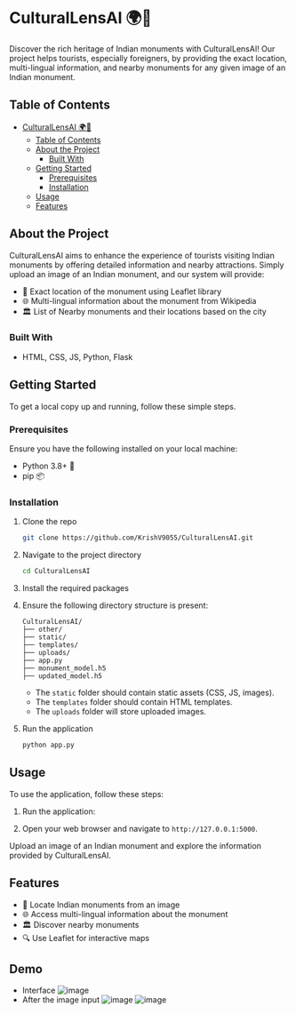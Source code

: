 # CulturalLensAI 🌍📸

Discover the rich heritage of Indian monuments with CulturalLensAI! Our project helps tourists, especially foreigners, by providing the exact location, multi-lingual information, and nearby monuments for any given image of an Indian monument.

## Table of Contents

- [CulturalLensAI 🌍📸](#culturallensai-)
  - [Table of Contents](#table-of-contents)
  - [About the Project](#about-the-project)
    - [Built With](#built-with)
  - [Getting Started](#getting-started)
    - [Prerequisites](#prerequisites)
    - [Installation](#installation)
  - [Usage](#usage)
  - [Features](#features)

## About the Project

CulturalLensAI aims to enhance the experience of tourists visiting Indian monuments by offering detailed information and nearby attractions. Simply upload an image of an Indian monument, and our system will provide:

- 📍 Exact location of the monument using Leaflet library
- 🌐 Multi-lingual information about the monument from Wikipedia
- 🏛️ List of Nearby monuments and their locations based on the city

### Built With

- HTML, CSS, JS, Python, Flask

## Getting Started

To get a local copy up and running, follow these simple steps.

### Prerequisites

Ensure you have the following installed on your local machine:

- Python 3.8+ 🐍
- pip 📦


### Installation

1. Clone the repo
   ```sh
   git clone https://github.com/KrishV9055/CulturalLensAI.git
   ```
2. Navigate to the project directory
   ```sh
   cd CulturalLensAI
   ```
   
3. Install the required packages

4. Ensure the following directory structure is present:
   ```
   CulturalLensAI/
   ├── other/
   ├── static/
   ├── templates/
   ├── uploads/
   ├── app.py
   ├── monument_model.h5
   ├── updated_model.h5
   ```
   - The `static` folder should contain static assets (CSS, JS, images).
   - The `templates` folder should contain HTML templates.
   - The `uploads` folder will store uploaded images.

8. Run the application
   ```sh
   python app.py
   ```

## Usage

To use the application, follow these steps:

1. Run the application:
  
2. Open your web browser and navigate to `http://127.0.0.1:5000`.

Upload an image of an Indian monument and explore the information provided by CulturalLensAI.

## Features

- 📍 Locate Indian monuments from an image
- 🌐 Access multi-lingual information about the monument
- 🏛️ Discover nearby monuments
- 🔍 Use Leaflet for interactive maps

## Demo

- Interface
![image](https://github.com/KrishV9055/CulturalLensAI/assets/152723874/59a67550-9581-4a70-82f1-ee594820ff04)
- After the image input
![image](https://github.com/KrishV9055/CulturalLensAI/assets/152723874/21a0b551-b642-49d6-9532-8fdf85f3c14a)
![image](https://github.com/KrishV9055/CulturalLensAI/assets/152723874/2caca097-1627-47e8-959c-96c0a23d9af2)







